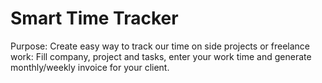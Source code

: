 # Smart Time Tracker

Purpose: Create easy way to track our time on side projects or freelance work: 
Fill company, project and tasks, enter your work time and generate monthly/weekly invoice for your client.